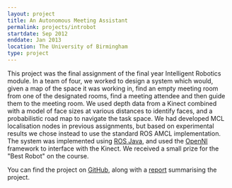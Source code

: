 ```yaml
---
layout: project
title: An Autonomous Meeting Assistant
permalink: projects/introbot
startdate: Sep 2012
enddate: Jan 2013
location: The University of Birmingham
type: project
---
```


This project was the final assignment of the final year Intelligent Robotics
module. In a team of four, we worked to design a system which would, given a map
of the space it was working in, find an empty meeting room from one of the
designated rooms, find a meeting attendee and then guide them to the meeting
room. We used depth data from a Kinect combined with a model of face sizes at
various distances to identify faces, and a probabilistic road map to navigate
the task space. We had developed MCL localisation nodes in previous assignments,
but based on experimental results we chose instead to use the standard ROS AMCL
implementation. The system was implemented using
[ROS Java](http://code.google.com/p/rosjava/), and used the
[OpenNI](http://www.openni.org/) framework to interface with the Kinect. We
received a small prize for the "Best Robot" on the course.

You can find the project on
[GitHub](https://github.com/heuristicus/int-robot), along with a
[report](https://github.com/heuristicus/int-robot/blob/master/docs/report/report.pdf?raw=true)
summarising the project.
